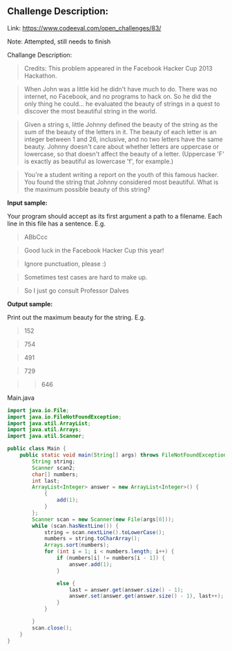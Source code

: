 Challenge Description:
-------------------------

Link: https://www.codeeval.com/open_challenges/83/

Note: Attempted, still needs to finish

Challange Description:

>Credits: This problem appeared in the Facebook Hacker Cup 2013 Hackathon.

>When John was a little kid he didn't have much to do. There was no internet, no Facebook, and no programs to hack on. So he did the only thing he could... he evaluated the beauty of strings in a quest to discover the most beautiful string in the world.

>Given a string s, little Johnny defined the beauty of the string as the sum of the beauty of the letters in it. The beauty of each letter is an integer between 1 and 26, inclusive, and no two letters have the same beauty. Johnny doesn't care about whether letters are uppercase or lowercase, so that doesn't affect the beauty of a letter. (Uppercase 'F' is exactly as beautiful as lowercase 'f', for example.)

>You're a student writing a report on the youth of this famous hacker. You found the string that Johnny considered most beautiful. What is the maximum possible beauty of this string?

**Input sample:**

Your program should accept as its first argument a path to a filename. Each line in this file has a sentence. E.g. 

>ABbCcc

>Good luck in the Facebook Hacker Cup this year!

>Ignore punctuation, please :)

>Sometimes test cases are hard to make up.

>So I just go consult Professor Dalves


**Output sample:**

Print out the maximum beauty for the string. E.g. 

>152

>754

>491

>729

>>646

Main.java
```java
import java.io.File;
import java.io.FileNotFoundException;
import java.util.ArrayList;
import java.util.Arrays;
import java.util.Scanner;

public class Main {
	public static void main(String[] args) throws FileNotFoundException {
		String string;
		Scanner scan2;
		char[] numbers;
		int last;
		ArrayList<Integer> answer = new ArrayList<Integer>() {
			{
				add(1);
			}
		};
		Scanner scan = new Scanner(new File(args[0]));
		while (scan.hasNextLine()) {
			string = scan.nextLine().toLowerCase();
			numbers = string.toCharArray();
			Arrays.sort(numbers);
			for (int i = 1; i < numbers.length; i++) {
				if (numbers[i] != numbers[i - 1]) {
					answer.add(1);
				}

				else {
					last = answer.get(answer.size() - 1);
					answer.set(answer.get(answer.size() - 1), last++);
				}
			}

		}
		scan.close();
	}
}
```


